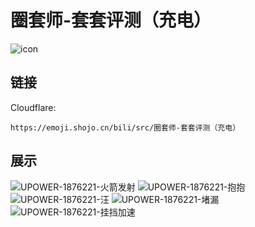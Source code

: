 # 圈套师-套套评测（充电）
![icon](https://emoji.shojo.cn/bili/src/圈套师-套套评测（充电）/icon.png)
## 链接
Cloudflare:
```
https://emoji.shojo.cn/bili/src/圈套师-套套评测（充电）
```
## 展示
![UPOWER-1876221-火箭发射](https://emoji.shojo.cn/bili/src/圈套师-套套评测（充电）/UPOWER-1876221-火箭发射.png)
![UPOWER-1876221-抱抱](https://emoji.shojo.cn/bili/src/圈套师-套套评测（充电）/UPOWER-1876221-抱抱.png)
![UPOWER-1876221-汪](https://emoji.shojo.cn/bili/src/圈套师-套套评测（充电）/UPOWER-1876221-汪.png)
![UPOWER-1876221-堵漏](https://emoji.shojo.cn/bili/src/圈套师-套套评测（充电）/UPOWER-1876221-堵漏.png)
![UPOWER-1876221-挂挡加速](https://emoji.shojo.cn/bili/src/圈套师-套套评测（充电）/UPOWER-1876221-挂挡加速.png)
